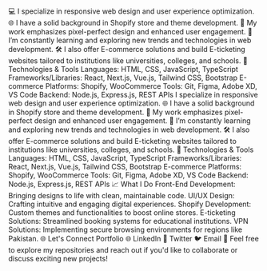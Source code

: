 💻 I specialize in responsive web design and user experience optimization.
🌐 I have a solid background in Shopify store and theme development.
🎨 My work emphasizes pixel-perfect design and enhanced user engagement.
🌱 I’m constantly learning and exploring new trends and technologies in web development.
🛠️ I also offer E-commerce solutions and build E-ticketing websites tailored to institutions like universities, colleges, and schools.
🔧 Technologies & Tools
Languages: HTML, CSS, JavaScript, TypeScript
Frameworks/Libraries: React, Next.js, Vue.js, Tailwind CSS, Bootstrap
E-commerce Platforms: Shopify, WooCommerce
Tools: Git, Figma, Adobe XD, VS Code
Backend: Node.js, Express.js, REST APIs
 I specialize in responsive web design and user experience optimization. 🌐 I have a solid background in Shopify store and theme development. 🎨 My work emphasizes pixel-perfect design and enhanced user engagement. 🌱 I’m constantly learning and exploring new trends and technologies in web development. 🛠️ I also offer E-commerce solutions and build E-ticketing websites tailored to institutions like universities, colleges, and schools. 🔧 Technologies & Tools Languages: HTML, CSS, JavaScript, TypeScript Frameworks/Libraries: React, Next.js, Vue.js, Tailwind CSS, Bootstrap E-commerce Platforms: Shopify, WooCommerce Tools: Git, Figma, Adobe XD, VS Code Backend: Node.js, Express.js, REST APIs 📈 What I Do Front-End Development: Bringing designs to life with clean, maintainable code. UI/UX Design: Crafting intuitive and engaging digital experiences. Shopify Development: Custom themes and functionalities to boost online stores. E-ticketing Solutions: Streamlined booking systems for educational institutions. VPN Solutions: Implementing secure browsing environments for regions like Pakistan. 🌐 Let's Connect Portfolio 🌐 LinkedIn 💼 Twitter 🐦 Email 📧 Feel free to explore my repositories and reach out if you'd like to collaborate or discuss exciting new projects!
